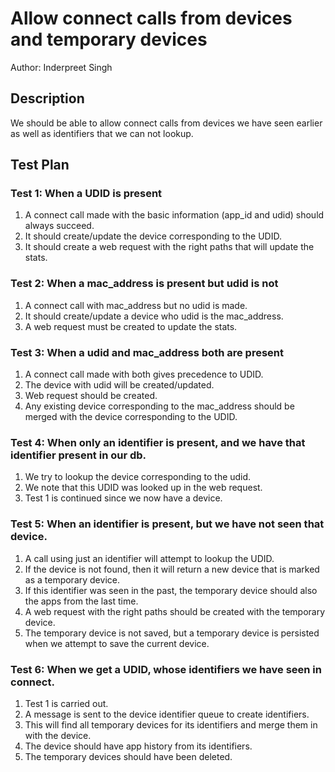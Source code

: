 # Allow connect calls from devices and temporary devices

Author: Inderpreet Singh

## Description
We should be able to allow connect calls from devices we have seen earlier as well as identifiers that we can not lookup.


## Test Plan

### Test 1: When a UDID is present

1. A connect call made with the basic information (app_id and udid) should always succeed.
2. It should create/update the device corresponding to the UDID.
3. It should create a web request with the right paths that will update the stats.

### Test 2: When a mac_address is present but udid is not

1. A connect call with mac_address but no udid is made.
2. It should create/update a device who udid is the mac_address.
3. A web request must be created to update the stats.

### Test 3: When a udid and mac_address both are present

1. A connect call made with both gives precedence to UDID.
2. The device with udid will be created/updated.
3. Web request should be created.
4. Any existing device corresponding to the mac_address should be merged with the device corresponding to the UDID.

### Test 4: When only an identifier is present, and we have that identifier present in our db.

1. We try to lookup the device corresponding to the udid.
2. We note that this UDID was looked up in the web request.
3. Test 1 is continued since we now have a device.

### Test 5: When an identifier is present, but we have not seen that device.

1. A call using just an identifier will attempt to lookup the UDID.
2. If the device is not found, then it will return a new device that is marked as a temporary device.
3. If this identifier was seen in the past, the temporary device should also the apps from the last time.
4. A web request with the right paths should be created with the temporary device.
5. The temporary device is not saved, but a temporary device is persisted when we attempt to save the current device.

### Test 6: When we get a UDID, whose identifiers we have seen in connect.

1. Test 1 is carried out.
2. A message is sent to the device identifier queue to create identifiers.
3. This will find all temporary devices for its identifiers and merge them in with the device.
4. The device should have app history from its identifiers.
5. The temporary devices should have been deleted.

